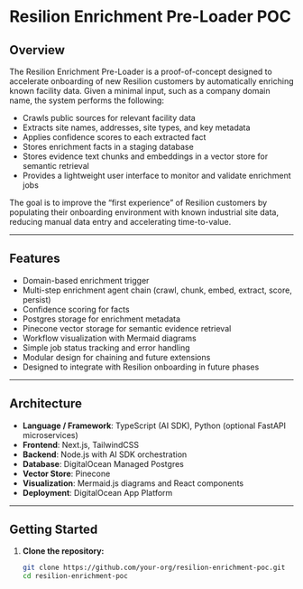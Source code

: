 # Resilion Enrichment Pre-Loader POC

## Overview

The Resilion Enrichment Pre-Loader is a proof-of-concept designed to accelerate onboarding of new Resilion customers by automatically enriching known facility data. Given a minimal input, such as a company domain name, the system performs the following:

- Crawls public sources for relevant facility data
- Extracts site names, addresses, site types, and key metadata
- Applies confidence scores to each extracted fact
- Stores enrichment facts in a staging database
- Stores evidence text chunks and embeddings in a vector store for semantic retrieval
- Provides a lightweight user interface to monitor and validate enrichment jobs

The goal is to improve the “first experience” of Resilion customers by populating their onboarding environment with known industrial site data, reducing manual data entry and accelerating time-to-value.

---

## Features

- Domain-based enrichment trigger
- Multi-step enrichment agent chain (crawl, chunk, embed, extract, score, persist)
- Confidence scoring for facts
- Postgres storage for enrichment metadata
- Pinecone vector storage for semantic evidence retrieval
- Workflow visualization with Mermaid diagrams
- Simple job status tracking and error handling
- Modular design for chaining and future extensions
- Designed to integrate with Resilion onboarding in future phases

---

## Architecture

- **Language / Framework**: TypeScript (AI SDK), Python (optional FastAPI microservices)
- **Frontend**: Next.js, TailwindCSS
- **Backend**: Node.js with AI SDK orchestration
- **Database**: DigitalOcean Managed Postgres
- **Vector Store**: Pinecone
- **Visualization**: Mermaid.js diagrams and React components
- **Deployment**: DigitalOcean App Platform

---

## Getting Started

1. **Clone the repository:**

   ```bash
   git clone https://github.com/your-org/resilion-enrichment-poc.git
   cd resilion-enrichment-poc
